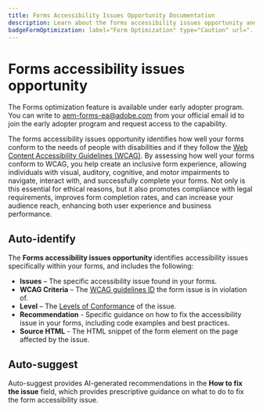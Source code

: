 ```yaml
---
title: Forms Accessibility Issues Opportunity Documentation
description: Learn about the forms accessibility issues opportunity and how to use it to improve form accessibility and user experience on your website.
badgeFormOptimization: label="Form Optimization" type="Caution" url="../../opportunity-types/form-optimization.md" tooltip="Form Optimization"
---
```


# Forms accessibility issues opportunity

<!-- ![Forms accessibility issues opportunity](./assets/accessibility-issues/hero.png){align="center"} -->

<span class="preview"> The Forms optimization feature is available under early adopter program. You can write to aem-forms-ea@adobe.com from your official email id to join the early adopter program and request access to the capability. </span>

The forms accessibility issues opportunity identifies how well your forms conform to the needs of people with disabilities and if they follow the [Web Content Accessibility Guidelines (WCAG)](https://www.w3.org/TR/WCAG21/). By assessing how well your forms conform to WCAG, you help create an inclusive form experience, allowing individuals with visual, auditory, cognitive, and motor impairments to navigate, interact with, and successfully complete your forms. Not only is this essential for ethical reasons, but it also promotes compliance with legal requirements, improves form completion rates, and can increase your audience reach, enhancing both user experience and business performance.

## Auto-identify

<!-- ![Auto-identify forms accessibility issues](./assets/accessibility-issues/auto-identify.png){align="center"} -->

The **Forms accessibility issues opportunity** identifies accessibility issues specifically within your forms, and includes the following:

* **Issues** – The specific accessibility issue found in your forms.
* **WCAG Criteria** – The [WCAG guidelines ID](https://www.w3.org/TR/WCAG21/) the form issue is in violation of.
* **Level** – The [Levels of Conformance](https://www.w3.org/WAI/WCAG21/Understanding/conformance#levels) of the issue. 
* **Recommendation** - Specific guidance on how to fix the accessibility issue in your forms, including code examples and best practices.
* **Source HTML** - The HTML snippet of the form element on the page affected by the issue.

## Auto-suggest

<!-- ![Auto-suggest forms accessibility issues](./assets/accessibility-issues/auto-suggest.png){align="center"} --> 

Auto-suggest provides AI-generated recommendations in the **How to fix the issue** field, which provides prescriptive guidance on what to do to fix the form accessibility issue.

<!-- 

## Auto-optimize

[!BADGE Ultimate]{type=Positive tooltip="Ultimate"}

![Auto-optimize forms accessibility issues](./assets/accessibility-issues/auto-optimize.png){align="center"}

Sites Optimizer Ultimate adds the ability to deploy auto-optimization for the form accessibility issues found.

>[!BEGINTABS]

>[!TAB Deploy optimization]

{{auto-optimize-deploy-optimization-slack}}

>[!TAB Request approval]

{{auto-optimize-request-approval}}

>[!ENDTABS]
-->

